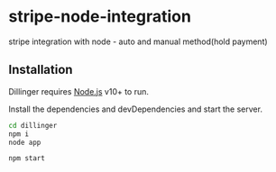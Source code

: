 # stripe-node-integration
stripe integration with node - auto and manual method(hold payment)



## Installation

Dillinger requires [Node.js](https://nodejs.org/) v10+ to run.

Install the dependencies and devDependencies and start the server.

```sh
cd dillinger
npm i
node app
```

```sh
npm start
```
